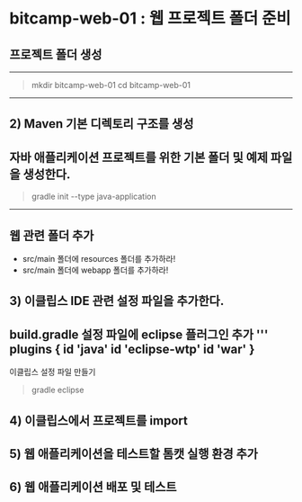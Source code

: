 # bitcamp-web-01 : 웹 프로젝트 폴더 준비

## 프로젝트 폴더 생성

---
> mkdir bitcamp-web-01
> cd bitcamp-web-01
---

## 2) Maven 기본 디렉토리 구조를 생성

자바 애플리케이션 프로젝트를 위한 기본 폴더 및 예제 파일을 생성한다.
---
> gradle init --type java-application
---

웹 관련 폴더 추가
---
- src/main 폴더에 resources 폴더를 추가하라!
- src/main 폴더에 webapp 폴더를 추가하라!

## 3) 이클립스 IDE 관련 설정 파일을 추가한다.

build.gradle 설정 파일에 eclipse 플러그인 추가
'''
plugins {
    id 'java'
    id 'eclipse-wtp'
    id 'war'
}
---

이클립스 설정 파일 만들기
> gradle eclipse

## 4) 이클립스에서 프로젝트를 import

## 5) 웹 애플리케이션을 테스트할 톰캣 실행 환경 추가

## 6) 웹 애플리케이션 배포 및 테스트 


